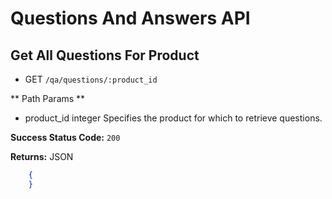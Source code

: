 # Questions And Answers API
## Get All Questions For Product
* GET `/qa/questions/:product_id`

** Path Params **
* product_id	integer	Specifies the product for which to retrieve questions.

**Success Status Code:** `200`

**Returns:** JSON

```json
    {
    }
```
